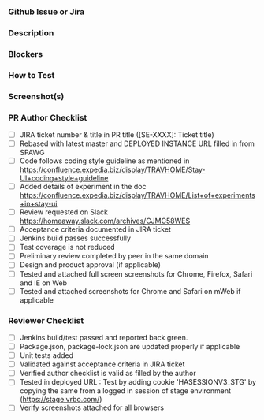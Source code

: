 ### Github Issue or Jira
<!-- Replace with Jira ticket: https://jira.homeawaycorp.com/browse/PB-1234 -->

### Description
<!-- Steps to reproduce -->
<!-- Proctor test name -->
<!-- Useful links -->

### Blockers
<!-- Translations -->
<!-- Mocks -->

### How to Test
<!-- Steps to test -->
<!-- Credentials -->

### Screenshot(s)
<!-- Before.png -->
<!-- After.png -->

### PR Author Checklist
- [ ] JIRA ticket number & title in PR title ([SE-XXXX]: Ticket title)
- [ ] Rebased with latest master and DEPLOYED INSTANCE URL filled in from SPAWG
- [ ] Code follows coding style guideline as mentioned in https://confluence.expedia.biz/display/TRAVHOME/Stay-UI+coding+style+guideline
- [ ] Added details of experiment in the doc https://confluence.expedia.biz/display/TRAVHOME/List+of+experiments+in+stay-ui
- [ ] Review requested on Slack https://homeaway.slack.com/archives/CJMC58WES
- [ ] Acceptance criteria documented in JIRA ticket
- [ ] Jenkins build passes successfully
- [ ] Test coverage is not reduced
- [ ] Preliminary review completed by peer in the same domain
- [ ] Design and product approval (if applicable)
- [ ] Tested and attached full screen screenshots for Chrome, Firefox, Safari and IE on Web
- [ ] Tested and attached screenshots for Chrome and Safari on mWeb if applicable

### Reviewer Checklist
- [ ] Jenkins build/test passed and reported back green.
- [ ] Package.json, package-lock.json are updated properly if applicable
- [ ] Unit tests added
- [ ] Validated against acceptance criteria in JIRA ticket
- [ ] Verified author checklist is valid as filled by the author
- [ ] Tested in deployed URL : Test by adding cookie 'HASESSIONV3_STG' by copying the same from a logged in session of  stage environment (https://stage.vrbo.com/)
- [ ] Verify screenshots attached for all browsers
